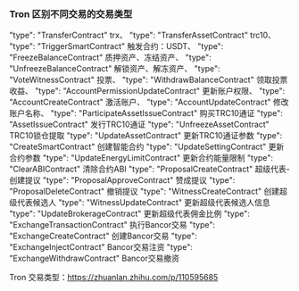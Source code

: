 

### Tron 区别不同交易的交易类型


"type": "TransferContract" trx、
"type": "TransferAssetContract" trc10、
"type": "TriggerSmartContract" 触发合约：USDT、
"type": "FreezeBalanceContract" 质押资产、冻结资产、
"type": "UnfreezeBalanceContract" 解锁资产、解冻资产、
"type": "VoteWitnessContract" 投票、
"type": "WithdrawBalanceContract" 领取投票收益、
"type": "AccountPermissionUpdateContract" 更新账户权限、
"type": "AccountCreateContract" 激活账户、
"type": "AccountUpdateContract" 修改账户名称、
"type": "ParticipateAssetIssueContract" 购买TRC10通证
"type": "AssetIssueContract" 发行TRC10通证
"type": "UnfreezeAssetContract" TRC10锁仓提取
"type": "UpdateAssetContract" 更新TRC10通证参数
"type": "CreateSmartContract" 创建智能合约
"type": "UpdateSettingContract" 更新合约参数
"type": "UpdateEnergyLimitContract" 更新合约能量限制
"type": "ClearABIContract" 清除合约ABI
"type": "ProposalCreateContract" 超级代表-创建提议
"type": "ProposalApproveContract" 赞成提议
"type": "ProposalDeleteContract" 撤销提议
"type": "WitnessCreateContract" 创建超级代表候选人
"type": "WitnessUpdateContract" 更新超级代表候选人信息
"type": "UpdateBrokerageContract" 更新超级代表佣金比例 
"type": "ExchangeTransactionContract" 执行Bancor交易
"type": "ExchangeCreateContract" 创建Bancor交易
"type": "ExchangeInjectContract" Bancor交易注资
"type": "ExchangeWithdrawContract" Bancor交易撤资



Tron 交易类型：https://zhuanlan.zhihu.com/p/110595685



